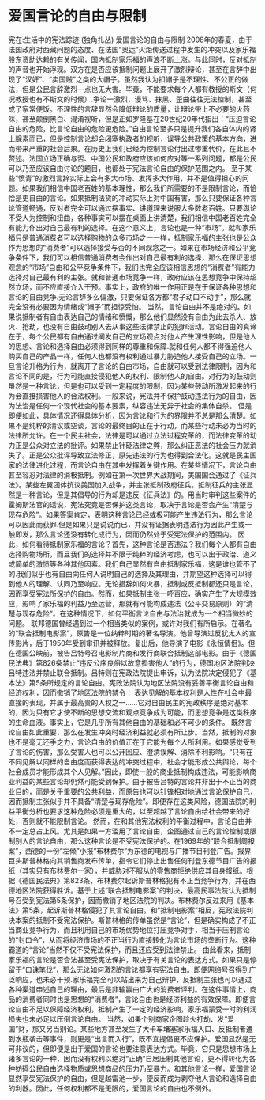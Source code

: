 # 爱国言论的自由与限制

宪在:生活中的宪法踪迹 (独角扎丛)
爱国言论的自由与限制
2008年的春夏，由于法国政府对西藏问题的态度、在法国“奥运”火炬传送过程中发生的冲突以及家乐福股东资助达赖的有关传闻，国内抵制家乐福的声浪不断上涨。与此同时，反对抵制的声音也开始浮现。双方在是否应该抵制问题上展开了激烈辩论，甚至在言辞中出现了“汉奸”、“卖国贼”之类的大帽子。虽然我认为扣帽子是不理性、不公正的做法，但是公民言辞激烈一点也无大害。毕竟，不能要求每个人都有教授的斯文（何况教授也有不斯文的时候）.争论一激烈，谩骂、抹黑、歪曲往往无法控制，甚至成了家常便饭。不理性的言辞显然会降低辩论的质量，让辩论带上不必要的火药味，甚至颠倒黑白、混淆视听，但是正如罗隆基在20世纪20年代指出：“压迫言论自由的危险，比言论自由的危险更危险。”自由言论至多只是提升我们各自体内的肾上腺素而已，但是控制言论却会闭塞执政者的视听，误导公共政策的基本方向，进而带来严重的社会后果。在历史上我们已经为控制言论付出过惨重代价，在此且不赘述。法国立场正确与否、中国公民和政府应该如何应对等一系列问题，都是公民可以乃至应该自由讨论的题目，也都处于宪法言论自由的保护范围之内。
至于某些“愤青”的激烈言辞实际上会有多大市场、发挥多大作用，并不是值得担心的问题。如果我们相信中国老百姓的基本理性，那么我们所需要的不是限制言论，而恰恰是更自由的言论。如果抵制法货的冲动实际上对中国有害，那么只要保证各种言论管道畅通，反对者完全可以通过摆事实、讲道理来说服大多数老百姓。只要舆论不受人为控制和扭曲，各种事实可以摆在桌面上讲清楚，我们相信中国老百姓完全有能力作出对自己最有利的选择。在这个意义上，言论也是一种“市场”。就和家乐福只是普通消费者可以选择购物的众多市场之一一样，抵制家乐福的主张也是公众作为思想的“消费者”可以选择接受与否的不同观念之一。如果在市场经济和公平竞争条件下，我们可以相信普通消费者会作出对自己最有利的选择，那么在保证思想观念的“市场”自由和公平竞争条件下，我们也完全应该相信思想的“消费者”有能力选择对自己最有利的主张。就和普通市场竞争一样，政府应该在思想竞争中保持超然立场，而不应直接介入干预。事实上，政府的唯一作用正是在于保证各种思想和言论的自由竞争.无论言辞多么偏激，只要保证各方都“君子动口不动手”，那么就完全没有必要因为情绪或“帽子”而担惊受怕。
当然，言论自由并不是绝对的。如果说抵制者有自由表达自己的情绪和愤慨，那么他们显然没有自由为此去杀人、放火、抢劫，也没有自由鼓动别人去从事这些法律禁止的犯罪活动。言论自由的真谛在于，每个公民都有自由通过阐发自己的立场观点对他人产生理性影响，但是他人的思想、言论和选择自由必须得到同样的尊重和保障.就和任何人都不得强迫他人购买自己的产品一样，任何人也都没有权利通过暴力胁迫他人接受自己的立场。一旦言论升格为行为，就离开了言论的自由市场，自由就可以受到法律限制，因为和言论不同的是，行为可能直接侵犯他人的权利、限制他人的自由。对行为的鼓动则虽然是一种言论，但是也可以受到一定程度的限制，因为某些鼓动所激发起来的行为会直接损害他人的合法权利。一般来说，宪法并不保护鼓动违法行为的自由，因为法治是任何一个现代社会的基本要素，纵容违法无异于社会的集体自杀。
但是即便如此，具体情况还得具体分析，因为言论和行为的界限并不总是那么清楚。如果不是纯粹的清议或空谈，言论的最终目的正在于行动，而某些行动未必为当时的法律所允许。在一个民主社会，法律是可以通过立法过程变革的，而法律变革的动力正是公众对立法的批评。如果禁止针砭法律之弊，那么纠正恶法的社会压力就消失了。正是公众批评导致立法修正，原先违法的行为也得到合法化。这就是民主国家的法律进化过程，而言论自由在其中发挥着关键作用。在某些情况下，言论自由甚至容忍对法律的消极抵制。例如在第一次世界大战期间，美国国会通过了《征兵法》。某些左翼团体抗议美国加入战争，并主张抵制政府征兵。抵制征兵的主张显然是一种言论，但是其倡导的行为却是违反《征兵法》的。用当时审判这些案件的霍姆斯法官的话说，宪法究竟是否保护这类言论，取决于言论是否会产生“清楚与现存危险”。如果答案肯定，表明这种言论已经或极可能产生违法行为，那么言论可以因此而获罪.但是如果只是说说而已，并没有证据表明违法行为因此产生或一触即发，那么言论还没有转化成行为，因而仍然处于受宪法保护的范围内。
因此，如何看待抵制家乐福的言论？首先，这种言论是否违法？我们每个人都有自由选择购物场所，而且我们的选择并不限于纯粹的经济考虑，也可以出于政治、道义或简单的激愤等各种其他因素。我们自己显然有自由抵制家乐福，这是谁也管不了的.我们似乎也有自由向任何人说明自己的选择及其理由，并期望这种选择可以得到他人的理解、认同乃至响应。无论措辞如何火暴，抵制或反抵制都还只是言论，因而享受宪法所保护的自由。然而，如果抵制主张一呼百应，确实产生了大规模效应，影响了家乐福的利益乃至运营，那就有可能构成违法（公平交易原则）的“清楚与现存危险”。在这种情况下，如何平衡言论自由与法治就成为一个相当微妙的问题。
联邦德国曾经遇到过一个相当类似的案例，或许对我们有所启示。在著名的“联合抵制电影案”，原告是一位纳粹时期的著名导演。他曾导演过反犹太人的宣传影片，后于1950年受到审讯并被释放。复出后，他导演了电影《永恒情侣》。但在德国公映前，被告吕特号召电影制片商和发行商联合抵制这部电影。由于《德国民法典》第826条禁止“违反公序良俗以故意损害他人”的行为，德国地区法院判决吕特违法并禁止联合抵制。吕特则在宪政法院提出申诉，认为法院决定侵犯了《基本法》第5条所规定的言论自由。宪政法院认为地区法院没有妥善平衡言论自由和经济权利，因而撤销了地区法院的禁令：
表达见解的基本权利是人性在社会中最直接的表现，并属于最高贵的人权之一……它对自由民主的宪政秩序是绝对基本的，因为只有它才使不断的思想交流和观点竞争成为可能，而思想竞争是这类秩序的生命血液。事实上，它是几乎所有其他自由的基础和必不可少的条件。
既然言论自由如此重要，那么在发生冲突时经济利益就必须有所让步。当然，抵制的对象也不是毫无还手之力，言论自由的价值正在于它能为每个人所利用。如果感觉受到了言论的伤害，那么受害人也可以公开回应、澄清误解、消除不利影响。“只有在不同见解以同样的自由度而获得表达的冲突过程中，社会才能形成公共舆论，每个社会成员才能形成其个人见解。”因此，即使一般的商业抵制构成违法，可能影响商业利益的某些言论却仍然可能受到保护。由于被告吕特的言论并非出于不正当的商业目的，而是关乎重要的公共利益，而原告也可以针锋相对地通过言论保护自己，因而抵制主张似乎并不具备“清楚与现存危险”。即便存在这类风险，德国法院的利益平衡分析也要求这种危险必须是重大的，以至超越了言论自由给社会带来的好处，否则就不能限制言论。
然而，在和其他宪法权利的平衡过程中，言论自由并不一定总占上风。尤其是如果一方滥用了言论自由，企图通过自己的言论控制或限制别人的言论自由，那么这种言论是不受宪法保护的。在1969年的“联合抵制周报案”，西德的一份“左倾”小报“布林费尔”为东德的电视与广播节目刊登广告。报界巨头斯普林格向其销售商发布传单，指令它们停止出售任何刊登东德节目广告的报纸（其实只有布林费尔一家），并威胁对不服从的零售商拒绝供应其自身报纸。根据《德国民法典》第823条，布林费尔起诉斯普林格犯有不正当竞争行为，并在西德地区法院获得胜诉。基于上述“联合抵制电影案”的判决，最高民事法院认为抵制号召受到宪法第5条保护，因而撤销了地区法院的判决。布林费尔反过来用《基本法》第5条，起诉斯普林格侵犯了其言论自由。和“抵制电影案”相反，宪政法院判决本案的抵制不受宪法保护。斯普林格的传单虽然是“言论”，但是确实构成了不正当商业竞争行为，而且利用自己的市场优势地位打压竞争对手，相当于压制言论的“封口令”，从而将经济市场的不正当行为直接转化为言论市场的垄断行为。这种霸道的“言论”当然不仅不受宪法保护，而且还应受到法律禁止。
由此看来，抵制家乐福的言论是否合法甚至受宪法保护，取决于有关言论的表达方式。如果只是停留于“口诛笔伐”，那么无论如何激烈的言论都享有宪法自由。即便网络号召得到广泛响应，也未必干预.家乐福完全可以站出来为自己辩护，反抵制主张也可以通过各种渠道申述自己的理由，最后是非输赢由广大的消费者评判。在这件事情上，商品的消费者同时也是思想的“消费者”，言论自由也是经济利益的有效保障。即便言论自由不足以保障经济权利，抵制产生了一定的经济影响，家乐福蒙受一时的利润损失也未必足以压倒言论自由。
当然，如果个别商家企图趁火打劫、发“爱国”财，那又另当别论。某些地方甚至发生了大卡车堵塞家乐福入口、反抵制者遭到水瓶袭击等事件，则更是“出言而入行”，既不宜提倡更不应保护。爱国显然是无可非议的，但即便是出于爱国的言论也要注意表达方式。毕竟，它只是思想市场上诸多言论的一种，因而没有权利以绝对“正确”自居压制其他言论，更不得转化为各种妨碍公民自由选择物质或思想商品的压力乃至暴力。和其他言论一样，爱国言论显然享受宪法保护的自由，但是越雷池一步，便反而成为剥夺他人言论和选择自由的利器。因此，任何权利都不是无限的，爱国言论的自由也不例外。